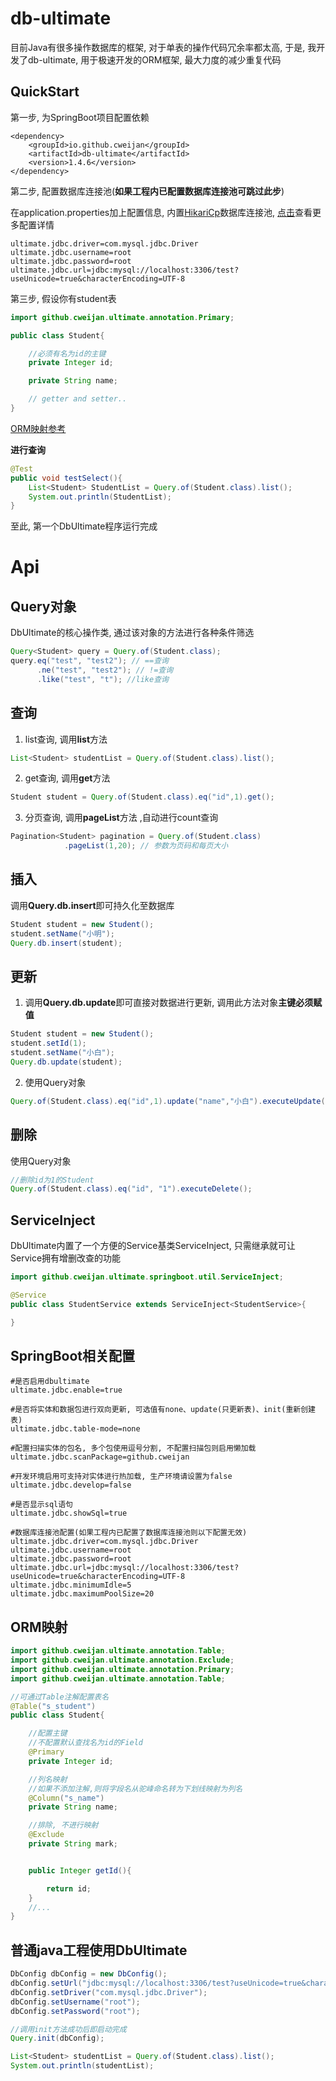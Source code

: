 # db-ultimate
目前Java有很多操作数据库的框架, 对于单表的操作代码冗余率都太高, 于是, 我开发了db-ultimate, 用于极速开发的ORM框架, 最大力度的减少重复代码

## QuickStart

第一步, 为SpringBoot项目配置依赖

```
<dependency>
    <groupId>io.github.cweijan</groupId>
    <artifactId>db-ultimate</artifactId>
    <version>1.4.6</version>
</dependency>
```

第二步, 配置数据库连接池(**如果工程内已配置数据库连接池可跳过此步**)

在application.properties加上配置信息, 内置[HikariCp](https://github.com/brettwooldridge/HikariCP)数据库连接池, [点击](#SpringBoot配置详解)查看更多配置详情
``` 
ultimate.jdbc.driver=com.mysql.jdbc.Driver
ultimate.jdbc.username=root
ultimate.jdbc.password=root
ultimate.jdbc.url=jdbc:mysql://localhost:3306/test?useUnicode=true&characterEncoding=UTF-8
```

第三步, 假设你有student表

``` java
import github.cweijan.ultimate.annotation.Primary;

public class Student{

    //必须有名为id的主键
    private Integer id;

    private String name;

    // getter and setter..
}
```

[ORM映射参考](#orm%e6%98%a0%e5%b0%84)

**进行查询**
``` java
@Test
public void testSelect(){
    List<Student> StudentList = Query.of(Student.class).list();
    System.out.println(StudentList);
}
```
至此, 第一个DbUltimate程序运行完成

# Api

## Query对象
DbUltimate的核心操作类, 通过该对象的方法进行各种条件筛选
``` java
Query<Student> query = Query.of(Student.class);
query.eq("test", "test2"); // ==查询
      .ne("test", "test2"); // !=查询
      .like("test", "t"); //like查询
```


## 查询
1. list查询, 调用**list**方法
``` java
List<Student> studentList = Query.of(Student.class).list();
```

2. get查询, 调用**get**方法

``` java
Student student = Query.of(Student.class).eq("id",1).get();
```

3. 分页查询, 调用**pageList**方法 ,自动进行count查询
``` java
Pagination<Student> pagination = Query.of(Student.class)
            .pageList(1,20); // 参数为页码和每页大小
```

## 插入
调用**Query.db.insert**即可持久化至数据库
``` java
Student student = new Student();
student.setName("小明");
Query.db.insert(student);
```

## 更新
1. 调用**Query.db.update**即可直接对数据进行更新, 调用此方法对象**主键必须赋值**
``` java
Student student = new Student();
student.setId(1);
student.setName("小白");
Query.db.update(student);
```
2. 使用Query对象
```java
Query.of(Student.class).eq("id",1).update("name","小白").executeUpdate();
```



## 删除
使用Query对象
``` java
//删除id为1的Student
Query.of(Student.class).eq("id", "1").executeDelete();
```

## ServiceInject

DbUltimate内置了一个方便的Service基类ServiceInject, 只需继承就可让Service拥有增删改查的功能


``` java
import github.cweijan.ultimate.springboot.util.ServiceInject;

@Service
public class StudentService extends ServiceInject<StudentService>{

}
```

## SpringBoot相关配置
```
#是否启用dbultimate
ultimate.jdbc.enable=true

#是否将实体和数据包进行双向更新, 可选值有none、update(只更新表)、init(重新创建表)
ultimate.jdbc.table-mode=none

#配置扫描实体的包名, 多个包使用逗号分割, 不配置扫描包则启用懒加载
ultimate.jdbc.scanPackage=github.cweijan

#开发环境启用可支持对实体进行热加载, 生产环境请设置为false
ultimate.jdbc.develop=false

#是否显示sql语句
ultimate.jdbc.showSql=true

#数据库连接池配置(如果工程内已配置了数据库连接池则以下配置无效)
ultimate.jdbc.driver=com.mysql.jdbc.Driver
ultimate.jdbc.username=root
ultimate.jdbc.password=root
ultimate.jdbc.url=jdbc:mysql://localhost:3306/test?useUnicode=true&characterEncoding=UTF-8
ultimate.jdbc.minimumIdle=5
ultimate.jdbc.maximumPoolSize=20
```

## ORM映射

``` java
import github.cweijan.ultimate.annotation.Table;
import github.cweijan.ultimate.annotation.Exclude;
import github.cweijan.ultimate.annotation.Primary;
import github.cweijan.ultimate.annotation.Table;

//可通过Table注解配置表名
@Table("s_student")
public class Student{

    //配置主键
    //不配置默认查找名为id的Field
    @Primary
    private Integer id;

    //列名映射
    //如果不添加注解,则将字段名从驼峰命名转为下划线映射为列名
    @Column("s_name")
    private String name;

    //排除, 不进行映射
    @Exclude
    private String mark;


    public Integer getId(){

        return id;
    }
    //...
}
```

## 普通java工程使用DbUltimate
``` java
DbConfig dbConfig = new DbConfig();
dbConfig.setUrl("jdbc:mysql://localhost:3306/test?useUnicode=true&characterEncoding=UTF-8");
dbConfig.setDriver("com.mysql.jdbc.Driver");
dbConfig.setUsername("root");
dbConfig.setPassword("root");

//调用init方法成功后即启动完成
Query.init(dbConfig);

List<Student> studentList = Query.of(Student.class).list();
System.out.println(studentList);

```